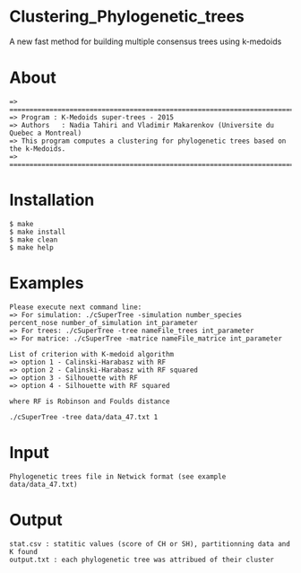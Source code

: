 # Clustering_Phylogenetic_trees
A new fast method for building multiple consensus trees using k-medoids

# About
	=> =====================================================================================
	=> Program : K-Medoids super-trees - 2015
	=> Authors   : Nadia Tahiri and Vladimir Makarenkov (Universite du Quebec a Montreal)
	=> This program computes a clustering for phylogenetic trees based on the k-Medoids.
	=> =====================================================================================

# Installation
	$ make 
	$ make install
	$ make clean
	$ make help

# Examples
	Please execute next command line:
	=> For simulation: ./cSuperTree -simulation number_species percent_nose number_of_simulation int_parameter
	=> For trees: ./cSuperTree -tree nameFile_trees int_parameter
	=> For matrice: ./cSuperTree -matrice nameFile_matrice int_parameter

	List of criterion with K-medoid algorithm
	=> option 1 - Calinski-Harabasz with RF
	=> option 2 - Calinski-Harabasz with RF squared
	=> option 3 - Silhouette with RF
	=> option 4 - Silhouette with RF squared

	where RF is Robinson and Foulds distance
	
	./cSuperTree -tree data/data_47.txt 1
	
# Input
	Phylogenetic trees file in Netwick format (see example data/data_47.txt)
	
# Output
	stat.csv : statitic values (score of CH or SH), partitionning data and K found
	output.txt : each phylogenetic tree was attribued of their cluster 
